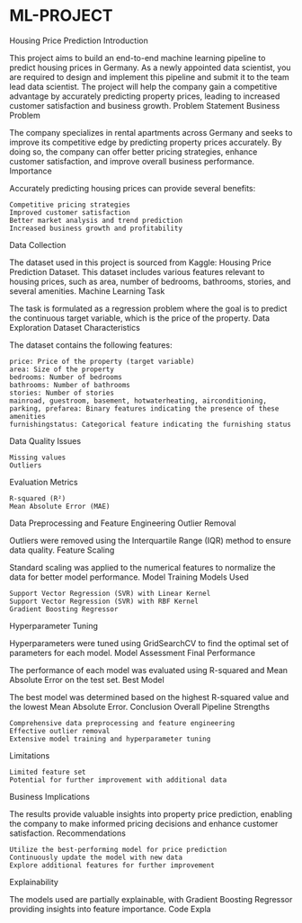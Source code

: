 # ML-PROJECT
Housing Price Prediction
Introduction

This project aims to build an end-to-end machine learning pipeline to predict housing prices in Germany. As a newly appointed data scientist, you are required to design and implement this pipeline and submit it to the team lead data scientist. The project will help the company gain a competitive advantage by accurately predicting property prices, leading to increased customer satisfaction and business growth.
Problem Statement
Business Problem

The company specializes in rental apartments across Germany and seeks to improve its competitive edge by predicting property prices accurately. By doing so, the company can offer better pricing strategies, enhance customer satisfaction, and improve overall business performance.
Importance

Accurately predicting housing prices can provide several benefits:

    Competitive pricing strategies
    Improved customer satisfaction
    Better market analysis and trend prediction
    Increased business growth and profitability

Data Collection

The dataset used in this project is sourced from Kaggle: Housing Price Prediction Dataset. This dataset includes various features relevant to housing prices, such as area, number of bedrooms, bathrooms, stories, and several amenities.
Machine Learning Task

The task is formulated as a regression problem where the goal is to predict the continuous target variable, which is the price of the property.
Data Exploration
Dataset Characteristics

The dataset contains the following features:

    price: Price of the property (target variable)
    area: Size of the property
    bedrooms: Number of bedrooms
    bathrooms: Number of bathrooms
    stories: Number of stories
    mainroad, guestroom, basement, hotwaterheating, airconditioning, parking, prefarea: Binary features indicating the presence of these amenities
    furnishingstatus: Categorical feature indicating the furnishing status

Data Quality Issues

    Missing values
    Outliers

Evaluation Metrics

    R-squared (R²)
    Mean Absolute Error (MAE)

Data Preprocessing and Feature Engineering
Outlier Removal

Outliers were removed using the Interquartile Range (IQR) method to ensure data quality.
Feature Scaling

Standard scaling was applied to the numerical features to normalize the data for better model performance.
Model Training
Models Used

    Support Vector Regression (SVR) with Linear Kernel
    Support Vector Regression (SVR) with RBF Kernel
    Gradient Boosting Regressor

Hyperparameter Tuning

Hyperparameters were tuned using GridSearchCV to find the optimal set of parameters for each model.
Model Assessment
Final Performance

The performance of each model was evaluated using R-squared and Mean Absolute Error on the test set.
Best Model

The best model was determined based on the highest R-squared value and the lowest Mean Absolute Error.
Conclusion
Overall Pipeline Strengths

    Comprehensive data preprocessing and feature engineering
    Effective outlier removal
    Extensive model training and hyperparameter tuning

Limitations

    Limited feature set
    Potential for further improvement with additional data

Business Implications

The results provide valuable insights into property price prediction, enabling the company to make informed pricing decisions and enhance customer satisfaction.
Recommendations

    Utilize the best-performing model for price prediction
    Continuously update the model with new data
    Explore additional features for further improvement

Explainability

The models used are partially explainable, with Gradient Boosting Regressor providing insights into feature importance.
Code Expla

